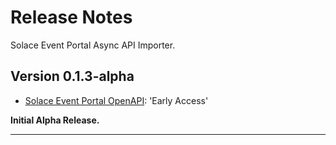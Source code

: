 # Release Notes

Solace Event Portal Async API Importer.

## Version 0.1.3-alpha
  * [Solace Event Portal OpenAPI](https://github.com/solace-iot-team/sep-async-api-importer/blob/main/resources/sep-openapi-spec.json): 'Early Access'


**Initial Alpha Release.**


---
